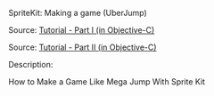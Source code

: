 SpriteKit: Making a game (UberJump)

Source: [Tutorial - Part I (in Objective-C)](http://goo.gl/4g32iF)

Source: [Tutorial - Part II (in Objective-C)](http://goo.gl/NAh8EM)


Description:

How to Make a Game Like Mega Jump With Sprite Kit


